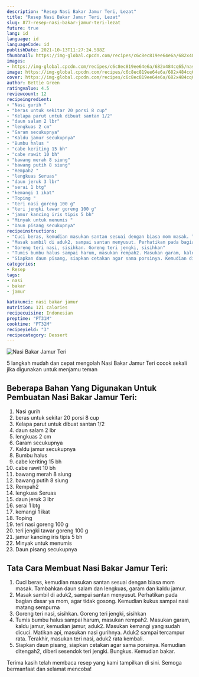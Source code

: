 ```yaml
---
description: "Resep Nasi Bakar Jamur Teri, Lezat"
title: "Resep Nasi Bakar Jamur Teri, Lezat"
slug: 877-resep-nasi-bakar-jamur-teri-lezat
future: true
lang: id
language: id
languageCode: id
publishDate: 2021-10-13T11:27:24.598Z 
thumbnail: https://img-global.cpcdn.com/recipes/c6c8ec819ee64e6a/682x484cq65/nasi-bakar-jamur-teri-foto-resep-utama.png
images:
- https://img-global.cpcdn.com/recipes/c6c8ec819ee64e6a/682x484cq65/nasi-bakar-jamur-teri-foto-resep-utama.png
image: https://img-global.cpcdn.com/recipes/c6c8ec819ee64e6a/682x484cq65/nasi-bakar-jamur-teri-foto-resep-utama.png
cover: https://img-global.cpcdn.com/recipes/c6c8ec819ee64e6a/682x484cq65/nasi-bakar-jamur-teri-foto-resep-utama.png
author: Bettie Green
ratingvalue: 4.5
reviewcount: 12
recipeingredient:
- "Nasi gurih "
- "beras untuk sekitar 20 porsi 8 cup"
- "Kelapa parut untuk dibuat santan 1/2"
- "daun salam 2 lbr"
- "lengkuas 2 cm"
- "Garam secukupnya"
- "Kaldu jamur secukupnya"
- "Bumbu halus "
- "cabe keriting 15 bh"
- "cabe rawit 10 bh"
- "bawang merah 8 siung"
- "bawang putih 8 siung"
- "Rempah2 "
- "lengkuas Seruas"
- "daun jeruk 3 lbr"
- "serai 1 btg"
- "kemangi 1 ikat"
- "Toping "
- "teri nasi goreng 100 g"
- "teri jengki tawar goreng 100 g"
- "jamur kancing iris tipis 5 bh"
- "Minyak untuk menumis "
- "Daun pisang secukupnya"
recipeinstructions:
- "Cuci beras, kemudian masukan santan sesuai dengan biasa mom masak. Tambahkan daun salam dan lengkuas, garam dan kaldu jamur."
- "Masak sambil di aduk2, sampai santan menyusut. Perhatikan pada bagian dasar ya mom, agar tidak gosong. Kemudian kukus sampai nasi matang sempurna"
- "Goreng teri nasi, sisihkan. Goreng teri jengki, sisihkan"
- "Tumis bumbu halus sampai harum, masukan rempah2. Masukan garam, kaldu jamur, kemudian jamur, aduk2. Masukan kemangi yang sudah dicuci. Matikan api, masukan nasi gurihnya. Aduk2 sampai tercampur rata. Terakhir, masukan teri nasi, aduk2 rata kembali."
- "Siapkan daun pisang, siapkan cetakan agar sama porsinya. Kemudian ditengah2, diberi sesendok teri jengki. Bungkus. Kemudian bakar."
categories:
- Resep
tags:
- nasi
- bakar
- jamur

katakunci: nasi bakar jamur 
nutrition: 121 calories
recipecuisine: Indonesian
preptime: "PT31M"
cooktime: "PT32M"
recipeyield: "3"
recipecategory: Dessert
---
```



![Nasi Bakar Jamur Teri](https://img-global.cpcdn.com/recipes/c6c8ec819ee64e6a/682x484cq65/nasi-bakar-jamur-teri-foto-resep-utama.png)

5 langkah mudah dan cepat mengolah  Nasi Bakar Jamur Teri cocok sekali jika digunakan untuk menjamu teman

<!--inarticleads1-->

## Beberapa Bahan Yang Digunakan Untuk Pembuatan Nasi Bakar Jamur Teri:

1. Nasi gurih 
1. beras untuk sekitar 20 porsi 8 cup
1. Kelapa parut untuk dibuat santan 1/2
1. daun salam 2 lbr
1. lengkuas 2 cm
1. Garam secukupnya
1. Kaldu jamur secukupnya
1. Bumbu halus 
1. cabe keriting 15 bh
1. cabe rawit 10 bh
1. bawang merah 8 siung
1. bawang putih 8 siung
1. Rempah2 
1. lengkuas Seruas
1. daun jeruk 3 lbr
1. serai 1 btg
1. kemangi 1 ikat
1. Toping 
1. teri nasi goreng 100 g
1. teri jengki tawar goreng 100 g
1. jamur kancing iris tipis 5 bh
1. Minyak untuk menumis 
1. Daun pisang secukupnya



<!--inarticleads2-->

## Tata Cara Membuat Nasi Bakar Jamur Teri:

1. Cuci beras, kemudian masukan santan sesuai dengan biasa mom masak. Tambahkan daun salam dan lengkuas, garam dan kaldu jamur.
1. Masak sambil di aduk2, sampai santan menyusut. Perhatikan pada bagian dasar ya mom, agar tidak gosong. Kemudian kukus sampai nasi matang sempurna
1. Goreng teri nasi, sisihkan. Goreng teri jengki, sisihkan
1. Tumis bumbu halus sampai harum, masukan rempah2. Masukan garam, kaldu jamur, kemudian jamur, aduk2. Masukan kemangi yang sudah dicuci. Matikan api, masukan nasi gurihnya. Aduk2 sampai tercampur rata. Terakhir, masukan teri nasi, aduk2 rata kembali.
1. Siapkan daun pisang, siapkan cetakan agar sama porsinya. Kemudian ditengah2, diberi sesendok teri jengki. Bungkus. Kemudian bakar.




Terima kasih telah membaca resep yang kami tampilkan di sini. Semoga bermanfaat dan selamat mencoba!
